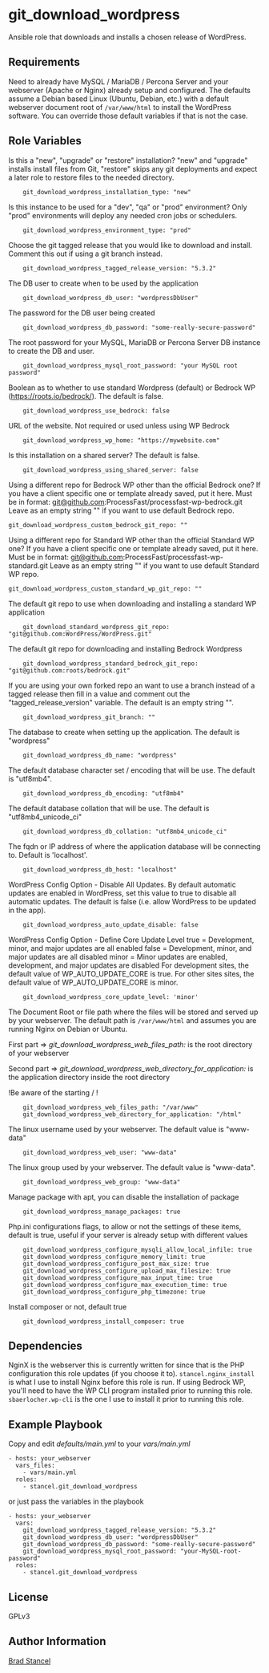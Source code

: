 git_download_wordpress
======================

Ansible role that downloads and installs a chosen release of WordPress.

Requirements
------------

Need to already have MySQL / MariaDB / Percona Server and your webserver (Apache or Nginx) already setup and configured. The defaults assume a Debian based Linux (Ubuntu, Debian, etc.) with a default webserver document root of `/var/www/html` to install the WordPress software. You can override those default variables if that is not the case.

Role Variables
--------------

Is this a "new", "upgrade" or "restore" installation? "new" and "upgrade" installs install files from Git, "restore" skips any git deployments and expect a later role to restore files to the needed directory.

```
	git_download_wordpress_installation_type: "new"
```

Is this instance to be used for a "dev", "qa" or "prod" environment? Only "prod" environments will deploy any needed cron jobs or schedulers.

```
	git_download_wordpress_environment_type: "prod"
```

Choose the git tagged release that you would like to download and install. Comment this out if using a git branch instead.

```
	git_download_wordpress_tagged_release_version: "5.3.2"
```

The DB user to create when to be used by the application

```
	git_download_wordpress_db_user: "wordpressDbUser"
```

The password for the DB user being created

```
	git_download_wordpress_db_password: "some-really-secure-password"
```

The root password for your MySQL, MariaDB or Percona Server DB instance to create the DB and user.

```
	git_download_wordpress_mysql_root_password: "your MySQL root password"
```

Boolean as to whether to use standard Wordpress (default) or Bedrock WP (https://roots.io/bedrock/). The default is false.

```
	git_download_wordpress_use_bedrock: false
```

URL of the website. Not required or used unless using WP Bedrock

```
	git_download_wordpress_wp_home: "https://mywebsite.com"
```

Is this installation on a shared server? The default is false.

```
	git_download_wordpress_using_shared_server: false
```

Using a different repo for Bedrock WP other than the official Bedrock one? 
If you have a client specific one or template already saved, put it here. Must be in format: git@github.com:ProcessFast/processfast-wp-bedrock.git
Leave as an empty string "" if you want to use default Bedrock repo.

```
git_download_wordpress_custom_bedrock_git_repo: ""
```

Using a different repo for Standard WP other than the official Standard WP one? 
If you have a client specific one or template already saved, put it here. Must be in format: git@github.com:ProcessFast/processfast-wp-standard.git
Leave as an empty string "" if you want to use default Standard WP repo.

```
git_download_wordpress_custom_standard_wp_git_repo: ""
```

The default git repo to use when downloading and installing a standard WP application

```
	git_download_standard_wordpress_git_repo: "git@github.com:WordPress/WordPress.git"
```

The default git repo for downloading and installing Bedrock Wordpress

```
	git_download_wordpress_standard_bedrock_git_repo: "git@github.com:roots/bedrock.git"
```

If you are using your own forked repo an want to use a branch instead of a tagged release then fill in a value and comment out the "tagged_release_version" variable. The default is an empty string "".

```
	git_download_wordpress_git_branch: ""
```

The database to create when setting up the application. The default is "wordpress"

```
	git_download_wordpress_db_name: "wordpress"
```

The default database character set / encoding that will be use. The default is "utf8mb4".

```
	git_download_wordpress_db_encoding: "utf8mb4"
```

The default database collation that will be use. The default is "utf8mb4_unicode_ci"

```
	git_download_wordpress_db_collation: "utf8mb4_unicode_ci"
```

The fqdn or IP address of where the application database will be connecting to. Default is 'localhost'.

```
	git_download_wordpress_db_host: "localhost"
```

WordPress Config Option - Disable All Updates. By default automatic updates are enabled in WordPress, set this value to true to disable all automatic updates. The default is false (i.e. allow WordPress to be updated in the app).

```
	git_download_wordpress_auto_update_disable: false
```

WordPress Config Option - Define Core Update Level
true  = Development, minor, and major updates are all enabled
false = Development, minor, and major updates are all disabled
minor = Minor updates are enabled, development, and major updates are disabled
For development sites, the default value of WP_AUTO_UPDATE_CORE is true. For other sites sites, the default value of WP_AUTO_UPDATE_CORE is minor.

```
	git_download_wordpress_core_update_level: 'minor'
```

The Document Root or file path where the files will be stored and served up by your webserver. The default path is `/var/www/html` and assumes you are running Nginx on Debian or Ubuntu.

First part => *git_download_wordpress_web_files_path:* is the root directory of your webserver

Second part =>  *git_download_wordpress_web_directory_for_application:* is the application directory inside the root directory

!Be aware of the starting / !

```
	git_download_wordpress_web_files_path: "/var/www"
	git_download_wordpress_web_directory_for_application: "/html"
```

The linux username used by your webserver. The default value is "www-data"

```
	git_download_wordpress_web_user: "www-data"
```
The linux group used by your webserver. The default value is "www-data".

```
	git_download_wordpress_web_group: "www-data"
```
Manage package with apt, you can disable the installation of package

```
	git_download_wordpress_manage_packages: true
```

Php.ini configurations flags, to allow or not the settings of these items, default is true, useful if your server is already setup with different values

```
	git_download_wordpress_configure_mysqli_allow_local_infile: true
	git_download_wordpress_configure_memory_limit: true
	git_download_wordpress_configure_post_max_size: true
	git_download_wordpress_configure_upload_max_filesize: true
	git_download_wordpress_configure_max_input_time: true
	git_download_wordpress_configure_max_execution_time: true
	git_download_wordpress_configure_php_timezone: true
```

Install composer or not, default true

```
	git_download_wordpress_install_composer: true
```


Dependencies
------------

NginX is the webserver this is currently written for since that is the PHP configuration this role updates (if you choose it to). `stancel.nginx_install` is what I use to install Nginx before this role is run. If using Bedrock WP, you'll need to have the WP CLI program installed prior to running this role. `sbaerlocher.wp-cli` is the one I use to install it prior to running this role.

Example Playbook
----------------

Copy and edit *defaults/main.yml* to your *vars/main.yml*

	- hosts: your_webserver
	  vars_files:
	    - vars/main.yml
	  roles:
	    - stancel.git_download_wordpress


or just pass the variables in the playbook


	- hosts: your_webserver 
	  vars:
		git_download_wordpress_tagged_release_version: "5.3.2"
		git_download_wordpress_db_user: "wordpressDbUser"
		git_download_wordpress_db_password: "some-really-secure-password"
		git_download_wordpress_mysql_root_password: "your-MySQL-root-password"
	  roles:
	    - stancel.git_download_wordpress

License
-------

GPLv3

Author Information
------------------

[Brad Stancel](https://github.com/stancel) 

